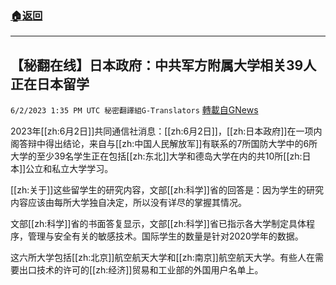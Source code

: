 ###  [:house:返回](README.md)
---


## 【秘翻在线】日本政府：中共军方附属大学相关39人正在日本留学
`6/2/2023 1:35 PM UTC 秘密翻譯組G-Translators` [轉載自GNews](https://gnews.org/articles/1352403)

         

2023年[[zh:6月2日]]共同通信社消息：[[zh:6月2日]]，[[zh:日本政府]]在一项内阁答辩中得出结论，来自与[[zh:中国人民解放军]]有联系的7所国防大学中的6所大学的至少39名学生正在包括[[zh:东北]]大学和德岛大学在内的共10所[[zh:日本]]公立和私立大学学习。

[[zh:关于]]这些留学生的研究内容，文部[[zh:科学]]省的回答是：因为学生的研究内容应该由每所大学独自决定，所以没有详尽的掌握其情况。

文部[[zh:科学]]省的书面答复显示，文部[[zh:科学]]省已指示各大学制定具体程序，管理与安全有关的敏感技术。国际学生的数量是针对2020学年的数据。

这六所大学包括[[zh:北京]]航空航天大学和[[zh:南京]]航空航天大学。有些人在需要出口技术的许可的[[zh:经济]]贸易和工业部的外国用户名单上。
